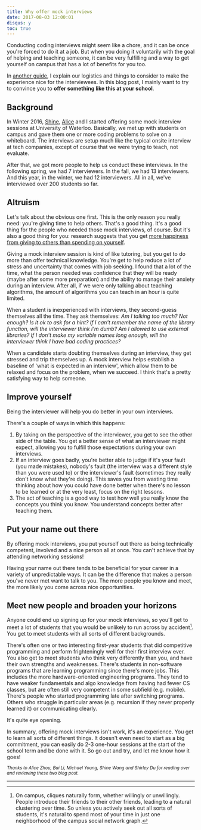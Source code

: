 ```yaml
---
title: Why offer mock interviews
date: 2017-08-03 12:00:01
disqus: y
toc: true
---
```


Conducting coding interviews might seem like a chore, and it can be once you're forced to do it at a job. But when you doing it voluntarily with the goal of helping and teaching someone, it can be very fulfilling and a way to get yourself on campus that has a lot of benefits for you too.

In [another guide](/2017/08/03/guide-mock-interviews.html), I explain our logistics and things to consider to make the experience nice for the interviewees. In this blog post, I mainly want to try to convince you to **offer something like this at your school**.

Background
----------

In Winter 2016, [Shine](http://shinexwang.com/about/), [Alice](http://www.aliceranzhou.com/blog) and I started offering some mock interview sessions at University of Waterloo. Basically, we met up with students on campus and gave them one or more coding problems to solve on a whiteboard. The interviews are setup much like the typical onsite interview at tech companies, except of course that we were trying to teach, not evaluate.

After that, we got more people to help us conduct these interviews. In the following spring, we had 7 interviewers. In the fall, we had 13 interviewers. And this year, in the winter, we had 12 interviewers. All in all, we've interviewed over 200 students so far.

Altruism
--------

Let's talk about the obvious one first. This is the only reason you really need: you're giving time to help others. That's a good thing. It's a good thing for the people who needed those mock interviews, of course. But it's also a good thing for you: research suggests that you get [more happiness from giving to others than spending on yourself](https://www.psychologytoday.com/blog/out-the-darkness/201501/happiness-comes-giving-not-buying-and-having).

Giving a mock interview session is kind of like tutoring, but you get to do more than offer technical knowledge. You're get to help reduce a lot of stress and uncertainty that comes with job seeking. I found that a lot of the time, what the person needed was confidence that they will be ready (maybe after some more preparation) and the ability to manage their anxiety during an interview. After all, if we were only talking about teaching algorithms, the amount of algorithms you can teach in an hour is quite limited.

When a student is inexperienced with interviews, they second-guess themselves all the time. They ask themselves: *Am I talking too much? Not enough? Is it ok to ask for a hint? If I can't remember the name of the library function, will the interviewer think I'm dumb? Am I allowed to use external libraries? If I don't make my variable names long enough, will the interviewer think I have bad coding practices?*

When a candidate starts doubting themselves during an interview, they get stressed and trip themselves up. A mock interview helps establish a baseline of 'what is expected in an interview', which allow them to be relaxed and focus on the problem, when we succeed. I think that's a pretty satisfying way to help someone.

Improve yourself
----------------

Being the interviewer will help you do better in your own interviews.

There's a couple of ways in which this happens:

1. By taking on the perspective of the interviewer, you get to see the other side of the table. You get a better sense of what an interviewer might expect, allowing you to fulfill those expectations during your own interviews.
2. If an interview goes badly, you're better able to judge if it's your fault (you made mistakes), nobody's fault (the interview was a different style than you were used to) or the interviewer's fault (sometimes they really don't know what they're doing). This saves you from wasting time thinking about how you could have done better when there's no lesson to be learned or at the very least, focus on the right lessons.
3. The act of teaching is a good way to test how well you really know the concepts you think you know. You understand concepts better after teaching them.

Put your name out there
-----------------------

By offering mock interviews, you put yourself out there as being technically competent, involved and a nice person all at once. You can't achieve that by attending networking sessions!

Having your name out there tends to be beneficial for your career in a variety of unpredictable ways. It can be the difference that makes a person you've never met want to talk to you. The more people you know and meet, the more likely you come across nice opportunities.

Meet new people and broaden your horizons
-----------------------------------------

Anyone could end up signing up for your mock interviews, so you'll get to meet a lot of students that you would be unlikely to run across by accident[^1]. You get to meet students with all sorts of different backgrounds.

There's often one or two interesting first-year students that did competitive programming and perform frighteningly well for their first interview ever. You also get to meet students who think very differently than you, and have their own strengths and weaknesses. There's students in non-software programs that are learning programming since there's more jobs. This includes the more hardware-oriented engineering programs. They tend to have weaker fundamentals and algo knowledge from having had fewer CS classes, but are often still very competent in some subfield (e.g. mobile). There's people who started programming late after switching programs. Others who struggle in particular areas (e.g. recursion if they never properly learned it) or communicating clearly.

It's quite eye opening.

In summary, offering mock interviews isn't work, it's an experience. You get to learn all sorts of different things. It doesn't even need to start as a big commitment, you can easily do 2-3 one-hour sessions at the start of the school term and be done with it. So go out and try, and let me know how it goes!

<small>*Thanks to Alice Zhou, Bai Li, Michael Young, Shine Wang and Shirley Du for reading over and reviewing these two blog post.*</small>

---------------------

[^1]: On campus, cliques naturally form, whether willingly or unwillingly. People introduce their friends to their other friends, leading to a natural clustering over time. So unless you actively seek out all sorts of students, it's natural to spend most of your time in just one neighborhood of the campus social network graph.
